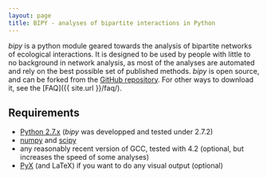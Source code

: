 ```yaml
---
layout: page
title: BIPY - analyses of bipartite interactions in Python
---
```


*bipy* is a python module geared towards the analysis of bipartite networks of ecological interactions. It is designed to be used by people with little to no background in network analysis, as most of the analyses are automated and rely on the best possible set of published methods. *bipy* is open source, and can be forked from the [GitHub repository](https://github.com/tpoisot/bipy). For other ways to download it, see the [FAQ]({{ site.url }}/faq/).

## Requirements

* [Python 2.7.x](http://www.python.org/getit/releases/2.7/) (*bipy* was developped and tested under 2.7.2)
* [numpy](http://numpy.scipy.org/) and [scipy](http://www.scipy.org/)
* any reasonably recent version of GCC, tested with 4.2 (optional, but increases the speed of some analyses)
* [PyX](http://pyx.sourceforge.net/) (and LaTeX) if you want to do any visual output (optional)